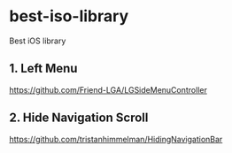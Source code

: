 # best-iso-library
Best iOS library 


## 1. Left Menu
  https://github.com/Friend-LGA/LGSideMenuController

## 2. Hide Navigation Scroll
  https://github.com/tristanhimmelman/HidingNavigationBar
